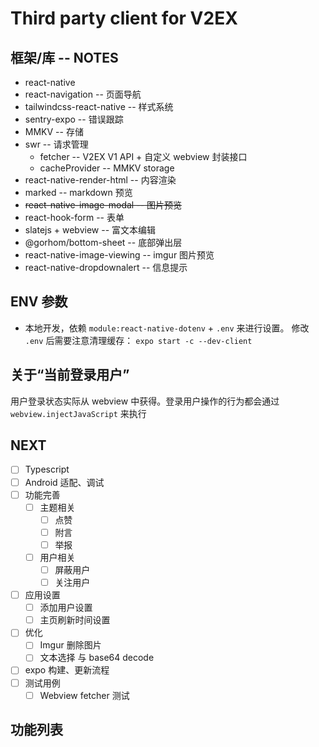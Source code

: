 # Third party client for V2EX

## 框架/库 -- NOTES

- react-native
- react-navigation -- 页面导航
- tailwindcss-react-native -- 样式系统
- sentry-expo -- 错误跟踪
- MMKV -- 存储
- swr -- 请求管理
  - fetcher -- V2EX V1 API + 自定义 webview 封装接口
  - cacheProvider -- MMKV storage
- react-native-render-html -- 内容渲染
- marked -- markdown 预览
- ~~react-native-image-modal -- 图片预览~~
- react-hook-form -- 表单
- slatejs + webview -- 富文本编辑
- @gorhom/bottom-sheet -- 底部弹出层
- react-native-image-viewing -- imgur 图片预览
- react-native-dropdownalert -- 信息提示

## ENV 参数

- 本地开发，依赖 `module:react-native-dotenv` + `.env` 来进行设置。 修改 `.env` 后需要注意清理缓存： `expo start -c --dev-client`

## 关于“当前登录用户”

用户登录状态实际从 webview 中获得。登录用户操作的行为都会通过 `webview.injectJavaScript` 来执行

## NEXT

- [ ] Typescript
- [ ] Android 适配、调试
- [ ] 功能完善
  - [ ] 主题相关
    - [ ] 点赞
    - [ ] 附言
    - [ ] 举报
  - [ ] 用户相关
    - [ ] 屏蔽用户
    - [ ] 关注用户
- [ ] 应用设置
  - [ ] 添加用户设置
  - [ ] 主页刷新时间设置
- [ ] 优化
  - [ ] Imgur 删除图片
  - [ ] 文本选择 与 base64 decode
- [ ] expo 构建、更新流程
- [ ] 测试用例
  - [ ] Webview fetcher 测试

## 功能列表
